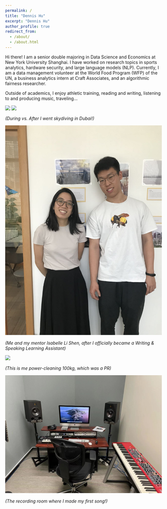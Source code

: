 ```yaml
---
permalink: /
title: "Dennis Hu"
excerpt: "Dennis Hu"
author_profile: true
redirect_from: 
  - /about/
  - /about.html
---
```




Hi there! I am a senior double majoring in Data Science and Economics at New York University Shanghai. I have worked on research topics in sports analytics, hardware security, and large language models (NLP). Currently, I am a data management volunteer at the World Food Program (WFP) of the UN, a business analytics intern at Craft Associates, and an algorithmic fairness researcher. 

Outside of academics, I enjoy athletic training, reading and writing, listening to and producing music, traveling… 

![](/images/F1A688E1-2CBA-4814-AEDC-313CFAA51FD4.jpeg)
![](/images/B89DE591-3E05-4A8B-B6A9-217F43773065.jpeg)

*(During vs. After I went skydiving in Dubai!)*



![](/images/1811666876429_.pic.jpg)

*(Me and my mentor Isabelle Li Shen, after I officially became a Writing & Speaking Learning Assistant)*



![](/images/power100.gif)

*(This is me power-cleaning 100kg, which was a PR)*


![](/images/1821666876566_.pic.jpg)


*(The recording room where I made my first song!)*



